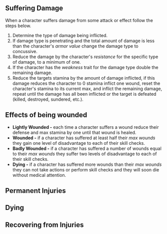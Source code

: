 ## Suffering Damage
When a character suffers damage from some attack or effect follow the steps below.
1. Determine the type of damage being inflicted.
2. If damage type is penetrating and the total amount of damage is less than the character's *armor value* change the damage type to concussive.
3. Reduce the damage by the character's *resistance* for the specific type of damage, to a minimum of one.
4. If the character has the *weakness* trait for the damage type double the remaining damage.
5. Reduce the targets stamina by the amount of damage inflicted, if this damage reduces the character to 0 stamina inflict one wound, reset the character's stamina to its current max, and inflict the remaining damage, repeat until the damage has all been inflicted or the target is defeated (killed, destroyed, sundered, etc.).

## Effects of being wounded
* **Lightly Wounded -** each time a character suffers a wound reduce their defense and max stamina by one until that wound is healed.
* **Wounded -** if a character has suffered at least half their *max wounds* they gain one level of disadvantage to each of their skill checks.
* **Badly Wounded -** if a character has suffered a number of wounds equal to their *max wounds* they suffer two levels of disadvantage to each of their skill checks.
* **Dying -** if a character has suffered more wounds than their *max wounds* they can not take actions or perform skill checks and they will soon die without medical attention.

## Permanent Injuries

## Dying

## Recovering from Injuries
